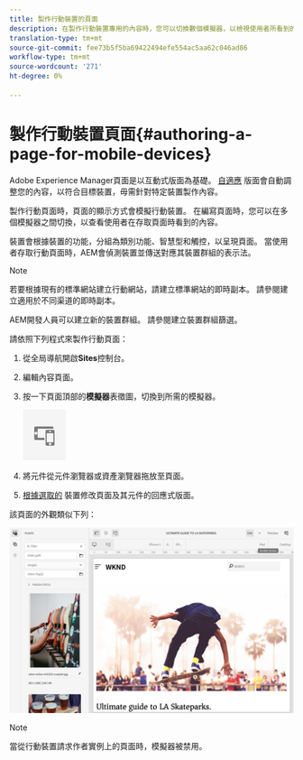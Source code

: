 ```yaml
---
title: 製作行動裝置的頁面
description: 在製作行動裝置專用的內容時，您可以切換數個模擬器，以檢視使用者所看到的內容
translation-type: tm+mt
source-git-commit: fee73b5f5ba69422494efe554ac5aa62c046ad86
workflow-type: tm+mt
source-wordcount: '271'
ht-degree: 0%

---
```



# 製作行動裝置頁面{#authoring-a-page-for-mobile-devices}

Adobe Experience Manager頁面是以互動式版面為基礎。 [自適應](/help/sites-cloud/authoring/features/responsive-layout.md) 版面會自動調整您的內容，以符合目標裝置，毋需針對特定裝置製作內容。

製作行動頁面時，頁面的顯示方式會模擬行動裝置。 在編寫頁面時，您可以在多個模擬器之間切換，以查看使用者在存取頁面時看到的內容。

裝置會根據裝置的功能，分組為類別功能、智慧型和觸控，以呈現頁面。 當使用者存取行動頁面時，AEM會偵測裝置並傳送對應其裝置群組的表示法。

>[!NOTE]
>
>若要根據現有的標準網站建立行動網站，請建立標準網站的即時副本。 請參閱建立適用於不同渠道的即時副本。
>
>AEM開發人員可以建立新的裝置群組。 請參閱建立裝置群組篩選。

<!--
>To create a mobile site based on an existing standard site, create a live copy of the standard site. (See [Creating a Live Copy for Different Channels](/help/sites-administering/msm-livecopy.md).)
>
>AEM developers can create new device groups. (See [Creating Device Group Filters](/help/sites-developing/groupfilters.md).)
-->

請依照下列程式來製作行動頁面：

1. 從全局導航開啟&#x200B;**Sites**&#x200B;控制台。
1. 編輯內容頁面。
1. 按一下頁面頂部的&#x200B;**模擬器**&#x200B;表徵圖，切換到所需的模擬器。

   ![模擬器圖示](/help/sites-cloud/authoring/assets/emulator.png)

1. 將元件從元件瀏覽器或資產瀏覽器拖放至頁面。
1. [根據選取的](/help/sites-cloud/authoring/features/responsive-layout.md) 裝置修改頁面及其元件的回應式版面。

該頁面的外觀類似下列：

![行動裝置範例](/help/sites-cloud/authoring/assets/mobile.png)

>[!NOTE]
>
>當從行動裝置請求作者實例上的頁面時，模擬器被禁用。
